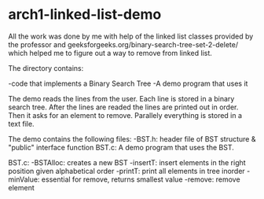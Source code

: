 # arch1-linked-list-demo

All the work was done by me with help of the linked list classes provided by
the professor and geeksforgeeks.org/binary-search-tree-set-2-delete/ which helped me to figure out a way to remove from linked list.

The directory contains:

-code that implements a Binary Search Tree
-A demo program that uses it

The demo reads the lines from the user. Each line is stored in a binary search tree. After the lines are readed the lines are printed out in order. Then it asks for an element to remove. Parallely everything is stored in a text file.

The demo contains the following files:
-BST.h: header file of BST structure & "public" interface function BST.c: A demo program that uses the BST.

BST.c:
-BSTAlloc: creates a new BST
-insertT: insert elements in the right position given alphabetical order
-printT: print all elements in tree inorder
-minValue: essential for remove, returns smallest value
-remove: remove element